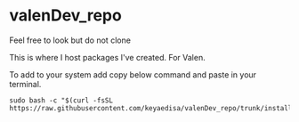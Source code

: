 # valenDev_repo
Feel free to look but do not clone

This is where I host packages I've created. For Valen.

To add to your system add copy below command and paste in your terminal.

```
sudo bash -c "$(curl -fsSL https://raw.githubusercontent.com/keyaedisa/valenDev_repo/trunk/install/addRepo2PacmanConf.sh)"
```
<!--
# Valen Dev Repository
[valenDev_repo]
SigLevel = PackageRequired
Server = https://keyaedisa.github.io/$repo/$arch
-->
